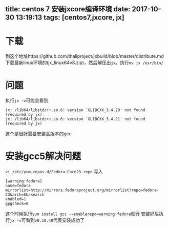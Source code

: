 title: centos 7 安装jxcore编译环境
date: 2017-10-30 13:19:13
tags: [centos7,jxcore, jx]
---
# 下载
到这个地址https://github.com/thaliproject/jxbuild/blob/master/distribute.md   
下载最新linux环境的(jx_linux64v8.zip)，然后解压出`jx`，执行`mv jx /usr/bin/`
<!-- more -->
# 问题
执行`jx -v`可能会看到
```
jx: /lib64/libstdc++.so.6: version `GLIBCXX_3.4.20' not found (required by jx)   
jx: /lib64/libstdc++.so.6: version `GLIBCXX_3.4.21' not found (required by jx)
```
这个是很好需要安装高版本的gcc 

# 安装gcc5解决问题
`vi /etc/yum.repos.d/Fedora-Core23.repo`
写入    
```
[warning:fedora]
name=fedora
mirrorlist=http://mirrors.fedoraproject.org/mirrorlist?repo=fedora-23&arch=$basearch
enabled=1
gpgcheck=0
```
这个时候执行`yum install gcc --enablerepo=warning:fedora`就行
安装好后执行`jx -v`可看到`v0.10.40`代表安装成功了
